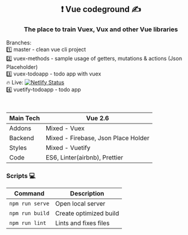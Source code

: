 
<h2 align="center"> ❗️ Vue codeground ✍️</h2>

<h3 align="center">
The place to train Vuex, Vux and other Vue libraries  </h3>

Branches:  
1️⃣ master - clean vue cli project  
2️⃣ vuex-methods - sample usage of getters, mutations & actions (Json Placeholder)  
3️⃣ vuex-todoapp - todo app with vuex  
🔥 Live: [![Netlify Status](https://api.netlify.com/api/v1/badges/a7a42342-0c25-48fb-a3d7-961ae3192452/deploy-status)](https://elegant-thompson-924167.netlify.app)  
4️⃣ vuetify-todoapp - todo app

<br>

| Main Tech | Vue 2.6                            |
| --------- | ---------------------------------- |
| Addons    | Mixed - Vuex                       |
| Backend   | Mixed - Firebase, Json Place Holder|
| Styles    | Mixed - Vuetify                                   |
| Code      | ES6, Linter(airbnb), Prettier      |

### Scripts 💻

| Command         | Description            |
| --------------- | ---------------------- |
| `npm run serve` | Open local server      |
| `npm run build` | Create optimized build |
| `npm run lint`  | Lints and fixes files |
